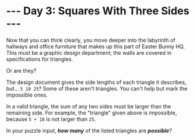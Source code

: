 # --- Day 3: Squares With Three Sides ---

Now that you can think clearly, you move deeper into the labyrinth of hallways and office furniture that makes up this part of Easter Bunny HQ. This must be a graphic design department; the walls are covered in specifications for triangles.


Or are they?


The design document gives the side lengths of each triangle it describes, but... <code>5 10 25</code>?  Some of these aren't triangles. You can't help but mark the impossible ones.


In a valid triangle, the sum of any two sides must be larger than the remaining side.  For example, the "triangle" given above is <span title="Unless it's on a sphere!">impossible</span>, because <code>5 + 10</code> is not larger than <code>25</code>.


In your puzzle input, <em><b>how many</b></em> of the listed triangles are <em><b>possible</b></em>?



